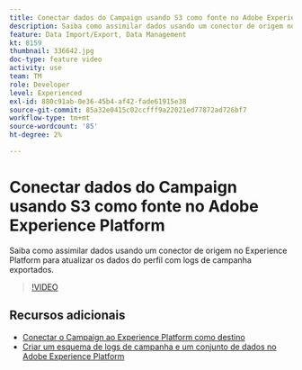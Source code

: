 ```yaml
---
title: Conectar dados do Campaign usando S3 como fonte no Adobe Experience Platform
description: Saiba como assimilar dados usando um conector de origem no Experience Platform para atualizar os dados do perfil com logs de campanha exportados.
feature: Data Import/Export, Data Management
kt: 8159
thumbnail: 336642.jpg
doc-type: feature video
activity: use
team: TM
role: Developer
level: Experienced
exl-id: 880c91ab-0e36-45b4-af42-fade61915e38
source-git-commit: 85a32e0415c02ccfff9a22021ed77872ad726bf7
workflow-type: tm+mt
source-wordcount: '85'
ht-degree: 2%

---
```


# Conectar dados do Campaign usando S3 como fonte no Adobe Experience Platform

Saiba como assimilar dados usando um conector de origem no Experience Platform para atualizar os dados do perfil com logs de campanha exportados.

>[!VIDEO](https://video.tv.adobe.com/v/336642?quality=12)

## Recursos adicionais

* [Conectar o Campaign ao Experience Platform como destino](/help/tutorial-integrate-with-experience-platform/connect-campaign-to-experience-platform-as-destination.md)
* [Criar um esquema de logs de campanha e um conjunto de dados no Adobe Experience Platform](/help/tutorial-integrate-with-experience-platform/create-a-campaign-logs-schema-and-dataset-in-experience-platform.md)
